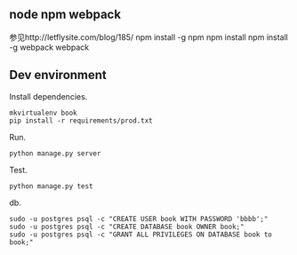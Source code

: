 ## node npm webpack
参见http://letflysite.com/blog/185/
npm install -g npm
npm install
npm install -g webpack
webpack

## Dev environment

Install dependencies.

```
mkvirtualenv book
pip install -r requirements/prod.txt
```

Run.

```
python manage.py server
```

Test.

```
python manage.py test
```

db.

```
sudo -u postgres psql -c "CREATE USER book WITH PASSWORD 'bbbb';"
sudo -u postgres psql -c "CREATE DATABASE book OWNER book;"
sudo -u postgres psql -c "GRANT ALL PRIVILEGES ON DATABASE book to book;"
```
